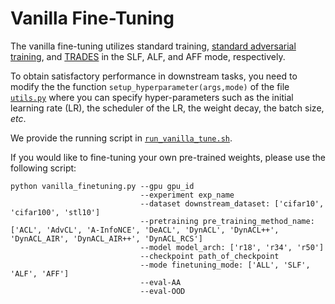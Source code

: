 # Vanilla Fine-Tuning

The vanilla fine-tuning utilizes standard training, [standard adversarial training](https://github.com/MadryLab/mnist_challenge), and [TRADES](https://github.com/yaodongyu/TRADES) in the SLF, ALF, and AFF mode, respectively.

To obtain satisfactory performance in downstream tasks, you need to modify the the function ```setup_hyperparameter(args,mode)``` of the file [```utils.py```](../AutoLoRa/utils.py) where you can specify hyper-parameters such as the initial learning rate (LR), the scheduler of the LR, the weight decay, the batch size, <i>etc</i>.

We provide the running script in [```run_vanilla_tune.sh```](./run_vanilla_tune.sh).

If you would like to fine-tuning your own pre-trained weights, please use the following script:
```
python vanilla_finetuning.py --gpu gpu_id
                             --experiment exp_name
                             --dataset downstream_dataset: ['cifar10', 'cifar100', 'stl10'] 
                             --pretraining pre_training_method_name: ['ACL', 'AdvCL', 'A-InfoNCE', 'DeACL', 'DynACL', 'DynACL++', 'DynACL_AIR', 'DynACL_AIR++', 'DynACL_RCS'] 
                             --model model_arch: ['r18', 'r34', 'r50'] 
                             --checkpoint path_of_checkpoint
                             --mode finetuning_mode: ['ALL', 'SLF', 'ALF', 'AFF']
                             --eval-AA 
                             --eval-OOD
```